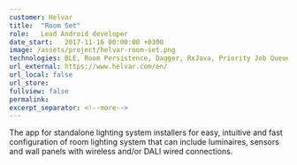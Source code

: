 ```yaml
---
customer: Helvar
title:  "Room Set"
role:	Lead Android developer
date_start:   2017-11-16 00:00:00 +0300
image: /assets/project/helvar-room-set.png
technologies: BLE, Room Persistence, Dagger, RxJava, Priority Job Queue, NFC, MVP, DALI communication protocol
url_external: https://www.helvar.com/en/
url_local: false
url_store: 
fullview: false
permalink: 
excerpt_separator: <!--more-->
---
```

The app for standalone lighting system installers for easy, intuitive and fast configuration of room lighting system that can include luminaires, sensors and wall panels with wireless and/or DALI wired connections.